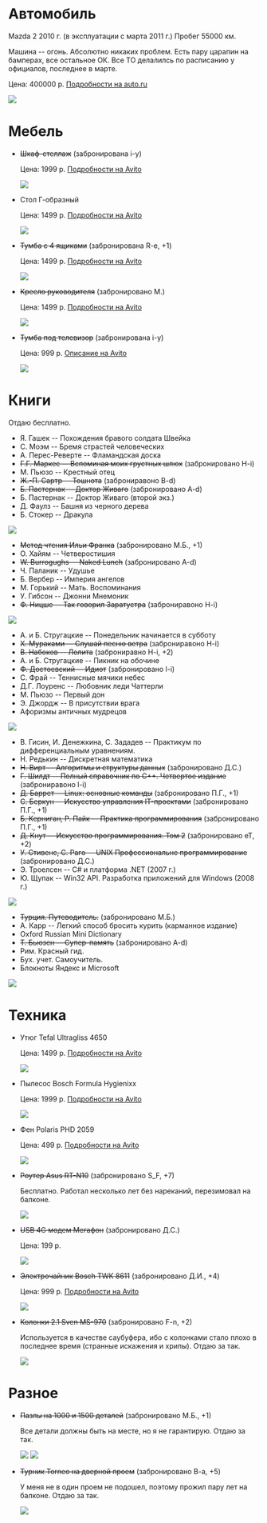 # Автомобиль

Mazda 2 2010 г. (в эксплуатации с марта 2011 г.) Пробег 55000 км.

Машина -- огонь. Aбсолютно никаких проблем. Есть пару царапин на бамперах, все остальное ОК. Все ТО делалилсь по расписанию у официалов, последнее в марте.

Цена: 400000 р. [Подробности на auto.ru](http://auto.ru/cars/used/sale/1011550721-99fab)

![](https://dl.dropboxusercontent.com/u/35062521/IMG_3588.JPG)

# Мебель

* ~~Шкаф-стеллаж~~ (забронирована i-y)

  Цена: 1999 р.
  [Подробности на Avito](https://www.avito.ru/moskva/mebel_i_interer/shkaf-stellazh_549580954)

  ![](https://dl.dropboxusercontent.com/u/35062521/IMG_3681.JPG)

* Стол Г-образный

  Цена: 1499 р.
  [Подробности на Avito](https://www.avito.ru/moskva/mebel_i_interer/stol_g-obraznyy_549583454)

  ![](https://dl.dropboxusercontent.com/u/35062521/IMG_3683.JPG)

* ~~Тумба с 4 ящиками~~ (забронирована R-e, +1)

  Цена: 1499 р.
  [Подробности на Avito](https://www.avito.ru/moskva/mebel_i_interer/tumba_s_4_yaschikami_549579261)

  ![](https://dl.dropboxusercontent.com/u/35062521/IMG_3684.JPG)

* ~~Кресло руководителя~~ (забронировано М.)

  Цена: 1499 р.
  [Подробности на Avito](https://www.avito.ru/moskva/mebel_i_interer/kreslo_rukovoditelya_549554060)

  ![](https://dl.dropboxusercontent.com/u/35062521/IMG_3685.JPG)

* ~~Тумба под телевизор~~ (забронирована i-y)

  Цена: 999 р.
  [Oписание на Avito](https://www.avito.ru/moskva/mebel_i_interer/tumba_pod_tv_ikea_549593014)

  ![](https://dl.dropboxusercontent.com/u/35062521/IMG_3688.JPG)

# Книги
  Отдаю бесплатно.

  * Я. Гашек -- Похождения бравого солдата Швейка
  * С. Моэм -- Бремя страстей человеческих
  * А. Перес-Реверте -- Фламандская доска
  * ~~Г.Г. Маркес -- Вспоминая моих грустных шлюх~~ (забронировано H-i)
  * М. Пьюзо -- Крестный отец
  * ~~Ж.-П. Сартр -- Тошнота~~ (заброниравоно B-d)
  * ~~Б. Пастернак -- Доктор Живаго~~ (забронировано A-d)
  * Б. Пастернак -- Доктор Живаго (второй экз.)
  * Д. Фаулз -- Башня из черного дерева
  * Б. Стокер -- Дракула

  ![](https://dl.dropboxusercontent.com/u/35062521/IMG_3691.JPG)

  * ~~Метод чтения Ильи Франка~~ (забронировано М.Б., +1)
  * О. Хайям -- Четверостишия
  * ~~W. Burrogughs -- Naked Lunch~~ (забронировано A-d)
  * Ч. Паланик -- Удушье
  * Б. Вербер -- Империя ангелов
  * М. Горький -- Мать. Воспоминания
  * У. Гибсон -- Джонни Мнемоник
  * ~~Ф. Ницше -- Так говорил Заратустра~~ (заброниравоно H-i)

  ![](https://dl.dropboxusercontent.com/u/35062521/IMG_3692.JPG)

  * А. и Б. Стругацкие -- Понедельник начинается в субботу
  * ~~Х. Мураками -- Слушай песню ветра~~ (заброниравоно H-i)
  * ~~В. Набоков -- Лолита~~ (заброниравно H-i, +2)
  * А. и Б. Стругацкие -- Пикник на обочине
  * ~~Ф. Достоевский -- Идиот~~ (забронировано l-i)
  * С. Фрай -- Теннисные мячики небес
  * Д.Г. Лоуренс -- Любовник леди Чаттерли
  * М. Пьюзо -- Первый дон
  * Э. Джордж -- В присутствии врага
  * Афоризмы античных мудрецов

  ![](https://dl.dropboxusercontent.com/u/35062521/IMG_3694.JPG)

  * В. Гисин, И. Денежкина, С. Зададев -- Практикум по дифференциальным уравнениям.
  * Н. Редькин -- Дискретная математика
  * ~~Н. Вирт -- Алгоритмы и структуры данных~~ (забронировано Д.С.)
  * ~~Г. Шилдт -- Полный справочник по C++. Четвертое издание~~ (заброниравоно l-i)
  * ~~Д. Баррет -- Linux: основные команды~~ (забронировано П.Г., +1)
  * ~~C. Беркун -- Искусство управления IT-проектами~~ (забронировано П.Г., +1)
  * ~~Б. Керниган, Р. Пайк -- Практика программирования~~ (забронировано П.Г., +1)
  * ~~Д. Кнут -- Искусство программирования. Том 2~~ (забронировано eT, +2)
  * ~~У. Стивенс, С. Раго -- UNIX Профессиональне программирование~~ (забронировано Д.С.)
  * Э. Троелсен -- C# и платформа .NET (2007 г.)
  * Ю. Щупак -- Win32 API. Разработка приложений для Windows (2008 г.)

  ![](https://dl.dropboxusercontent.com/u/35062521/IMG_3698.JPG)

  * ~~Турция. Путеводитель.~~ (забронировано М.Б.)
  * A. Карр -- Легкий способ бросить курить (карманное издание)
  * Oxford Russian Mini Dictionary
  * ~~Т. Бьюзен -- Супер-память~~ (забронировано A-d)
  * Рим. Красный гид.
  * Бух. учет. Самоучитель.
  * Блокноты Яндекс и Microsoft

  ![](https://dl.dropboxusercontent.com/u/35062521/IMG_3697.JPG)

# Техника

* Утюг Tefal Ultragliss 4650

  Цена: 1499 р.
  [Подробности на Avito](https://www.avito.ru/moskva/bytovaya_tehnika/utyug_tefal_ultragliss_4650_550410076)
  
  ![](https://dl.dropboxusercontent.com/u/35062521/iron.jpg)

* Пылесос Bosch Formula Hygienixx

  Цена: 1999 р.
  [Подробности на Avito](https://www.avito.ru/moskva/bytovaya_tehnika/pylesos_bosch_formula_hygienixx_549677120)

  ![](https://dl.dropboxusercontent.com/u/35062521/IMG_3701.JPG)

* Фен Polaris PHD 2059

  Цена: 499 р.
  [Подробности на Avito](https://www.avito.ru/moskva/bytovaya_tehnika/fen_polaris_phd_2059_549677899)

  ![](https://dl.dropboxusercontent.com/u/35062521/IMG_3712.JPG)

* ~~Роутер Asus RT-N10~~ (забронировано S_F, +7)

  Бесплатно.
  Работал несколько лет без нареканий, перезимовал на балконе.

  ![](https://dl.dropboxusercontent.com/u/35062521/IMG_3700.JPG)

* ~~USB 4G модем Мегафон~~ (забронировано Д.С.)

  Цена: 199 р.

  ![](https://dl.dropboxusercontent.com/u/35062521/IMG_3699.JPG)

* ~~Электрочайник Bosch TWK 8611~~ (забронировано Д.И., +4)

  Цена: 999 р.
  [Подробности на Avito](https://www.avito.ru/moskva/bytovaya_tehnika/elektrochaynik_bosch_twk_8611_549677750)

  ![](https://dl.dropboxusercontent.com/u/35062521/bosh.jpeg)

* ~~Колонки 2.1 Sven MS-970~~ (забронировано F-n, +2)

  Используется в качестве саубуфера, ибо с колонками стало плохо в последнее время (странные искажения и хрипы). Отдаю за так.

  ![](https://dl.dropboxusercontent.com/u/35062521/sven.jpeg)

# Разное

* ~~Пазлы на 1000 и 1500 деталей~~ (забронировано М.Б., +1)

  Все детали должны быть на месте, но я не гарантирую.
  Отдаю за так.

  ![](https://dl.dropboxusercontent.com/u/35062521/IMG_3695.JPG)
  ![](https://dl.dropboxusercontent.com/u/35062521/IMG_3696.JPG)

* ~~Турник Torneo на дверной проем~~ (забронировано B-a, +5)

  У меня не в один проем не подошел, поэтому прожил пару лет на балконе.
  Отдаю за так.

  ![](https://dl.dropboxusercontent.com/u/35062521/IMG_3702.JPG)
